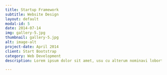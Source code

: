 ```yaml
---
title: Startup Framework
subtitle: Website Design
layout: default
modal-id: 5
date: 2014-07-14
img: gallery-5.jpg
thumbnail: gallery-5.jpg
alt: image-alt
project-date: April 2014
client: Start Bootstrap
category: Web Development
description: Lorem ipsum dolor sit amet, usu cu alterum nominavi lobortis. At duo novum diceret. Tantas apeirian vix et, usu sanctus postulant inciderint ut, populo diceret necessitatibus in vim. Cu eum dicam feugiat noluisse.

---
```

